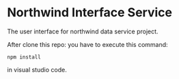 # Northwind Interface Service
The user interface for northwind data service project.

After clone this repo: you have to execute this command:

    npm install

in visual studio code.
